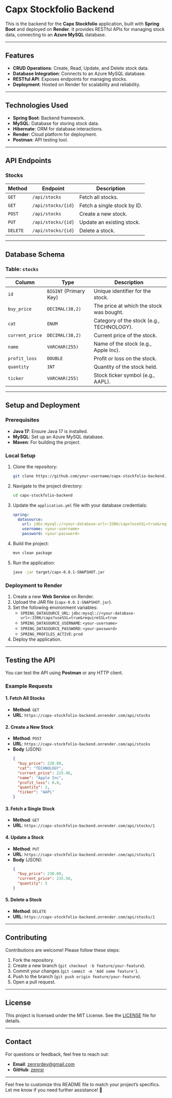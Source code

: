 # **Capx Stockfolio Backend**

This is the backend for the **Capx Stockfolio** application, built with **Spring Boot** and deployed on **Render**. It provides RESTful APIs for managing stock data, connecting to an **Azure MySQL** database.

---

## **Features**
- **CRUD Operations**: Create, Read, Update, and Delete stock data.
- **Database Integration**: Connects to an Azure MySQL database.
- **RESTful API**: Exposes endpoints for managing stocks.
- **Deployment**: Hosted on Render for scalability and reliability.

---

## **Technologies Used**
- **Spring Boot**: Backend framework.
- **MySQL**: Database for storing stock data.
- **Hibernate**: ORM for database interactions.
- **Render**: Cloud platform for deployment.
- **Postman**: API testing tool.

---

## **API Endpoints**

### **Stocks**
| **Method** | **Endpoint**              | **Description**                        |
|------------|---------------------------|----------------------------------------|
| `GET`      | `/api/stocks`             | Fetch all stocks.                      |
| `GET`      | `/api/stocks/{id}`        | Fetch a single stock by ID.            |
| `POST`     | `/api/stocks`             | Create a new stock.                    |
| `PUT`      | `/api/stocks/{id}`        | Update an existing stock.              |
| `DELETE`   | `/api/stocks/{id}`        | Delete a stock.                        |

---

## **Database Schema**

### **Table: `stocks`**
| **Column**       | **Type**                | **Description**                        |
|------------------|-------------------------|----------------------------------------|
| `id`             | `BIGINT` (Primary Key)  | Unique identifier for the stock.       |
| `buy_price`      | `DECIMAL(38,2)`         | The price at which the stock was bought.|
| `cat`            | `ENUM`                  | Category of the stock (e.g., TECHNOLOGY).|
| `current_price`  | `DECIMAL(38,2)`         | Current price of the stock.            |
| `name`           | `VARCHAR(255)`          | Name of the stock (e.g., Apple Inc).   |
| `profit_loss`    | `DOUBLE`                | Profit or loss on the stock.           |
| `quantity`       | `INT`                   | Quantity of the stock held.            |
| `ticker`         | `VARCHAR(255)`          | Stock ticker symbol (e.g., AAPL).      |

---

## **Setup and Deployment**

### **Prerequisites**
- **Java 17**: Ensure Java 17 is installed.
- **MySQL**: Set up an Azure MySQL database.
- **Maven**: For building the project.

### **Local Setup**
1. Clone the repository:
   ```bash
   git clone https://github.com/your-username/capx-stockfolio-backend.git
   ```
2. Navigate to the project directory:
   ```bash
   cd capx-stockfolio-backend
   ```
3. Update the `application.yml` file with your database credentials:
   ```yaml
   spring:
     datasource:
       url: jdbc:mysql://<your-database-url>:3306/capx?useSSL=true&requireSSL=true
       username: <your-username>
       password: <your-password>
   ```
4. Build the project:
   ```bash
   mvn clean package
   ```
5. Run the application:
   ```bash
   java -jar target/capx-0.0.1-SNAPSHOT.jar
   ```

### **Deployment to Render**
1. Create a new **Web Service** on Render.
2. Upload the JAR file (`capx-0.0.1-SNAPSHOT.jar`).
3. Set the following environment variables:
   - `SPRING_DATASOURCE_URL`: `jdbc:mysql://<your-database-url>:3306/capx?useSSL=true&requireSSL=true`
   - `SPRING_DATASOURCE_USERNAME`: `<your-username>`
   - `SPRING_DATASOURCE_PASSWORD`: `<your-password>`
   - `SPRING_PROFILES_ACTIVE`: `prod`
4. Deploy the application.

---

## **Testing the API**
You can test the API using **Postman** or any HTTP client.

### **Example Requests**

#### **1. Fetch All Stocks**
- **Method**: `GET`
- **URL**: `https://capx-stockfolio-backend.onrender.com/api/stocks`

#### **2. Create a New Stock**
- **Method**: `POST`
- **URL**: `https://capx-stockfolio-backend.onrender.com/api/stocks`
- **Body** (JSON):
  ```json
  {
    "buy_price": 220.00,
    "cat": "TECHNOLOGY",
    "current_price": 225.46,
    "name": "Apple Inc",
    "profit_loss": 0.0,
    "quantity": 2,
    "ticker": "AAPL"
  }
  ```

#### **3. Fetch a Single Stock**
- **Method**: `GET`
- **URL**: `https://capx-stockfolio-backend.onrender.com/api/stocks/1`

#### **4. Update a Stock**
- **Method**: `PUT`
- **URL**: `https://capx-stockfolio-backend.onrender.com/api/stocks/1`
- **Body** (JSON):
  ```json
  {
    "buy_price": 230.00,
    "current_price": 235.50,
    "quantity": 5
  }
  ```

#### **5. Delete a Stock**
- **Method**: `DELETE`
- **URL**: `https://capx-stockfolio-backend.onrender.com/api/stocks/1`

---

## **Contributing**
Contributions are welcome! Please follow these steps:
1. Fork the repository.
2. Create a new branch (`git checkout -b feature/your-feature`).
3. Commit your changes (`git commit -m 'Add some feature'`).
4. Push to the branch (`git push origin feature/your-feature`).
5. Open a pull request.

---

## **License**
This project is licensed under the MIT License. See the [LICENSE](LICENSE) file for details.

---

## **Contact**
For questions or feedback, feel free to reach out:
- **Email**: zenrsrdev@gmail.com
- **GitHub**: [zenrsr](https://github.com/zenrsr)

---

Feel free to customize this README file to match your project’s specifics. Let me know if you need further assistance! 🚀
